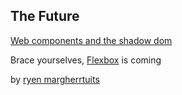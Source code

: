 <!-- .slide: data-background="#000" -->

## The Future
[Web components and the shadow dom](http://css-tricks.com/modular-future-web-components/)

Brace yourselves, [Flexbox](http://philipwalton.github.io/solved-by-flexbox/) is coming

by [ryen margherrtuits](https://github.com/ryanmargheriti)